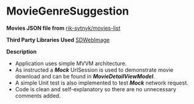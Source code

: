# MovieGenreSuggestion

**Movies JSON file from**
[rik-sytnyk/movies-list](https://github.com/erik-sytnyk/movies-list/blob/master/db.json)

**Third Party Libraries Used**
[SDWebImage](https://github.com/SDWebImage/SDWebImage)

**Description**
- Application uses simple MVVM architecture. 
- As instructed a ***Mock*** UrlSession is used to demonstrate movie download and can be found in ***MovieDetailViewModel***.
- A simple Unit test is also implemented to test ***Mock*** network request.
- Code is clean and self-explanatory so there are no unnecessary comments added.

